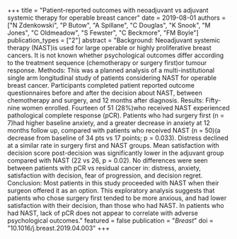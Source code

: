 +++
title = "Patient-reported outcomes with neoadjuvant vs adjuvant systemic therapy for operable breast cancer"
date = 2019-08-01
authors = ["N Zdenkowski", "P Butow", "A Spillane", "C Douglas", "K Snook", "M Jones", "C Oldmeadow", "S Fewster", "C Beckmore", "FM Boyle"]
publication_types = ["2"]
abstract = "Background: Neoadjuvant systemic therapy (NAST)is used for large operable or highly proliferative breast cancers. It is not known whether psychological outcomes differ according to the treatment sequence (chemotherapy or surgery first)or tumour response. Methods: This was a planned analysis of a multi-institutional single arm longitudinal study of patients considering NAST for operable breast cancer. Participants completed patient reported outcome questionnaires before and after the decision about NAST, between chemotherapy and surgery, and 12 months after diagnosis. Results: Fifty-nine women enrolled. Fourteen of 51 (28%)who received NAST experienced pathological complete response (pCR). Patients who had surgery first (n = 7)had higher baseline anxiety, and a greater decrease in anxiety at 12 months follow up, compared with patients who received NAST (n = 50)(a decrease from baseline of 34 pts vs 17 points; p = 0.033). Distress declined at a similar rate in surgery first and NAST groups. Mean satisfaction with decision score post-decision was significantly lower in the adjuvant group compared with NAST (22 vs 26, p = 0.02). No differences were seen between patients with pCR vs residual cancer in: distress, anxiety, satisfaction with decision, fear of progression, and decision regret. Conclusion: Most patients in this study proceeded with NAST when their surgeon offered it as an option. This exploratory analysis suggests that patients who chose surgery first tended to be more anxious, and had lower satisfaction with their decision, than those who had NAST. In patients who had NAST, lack of pCR does not appear to correlate with adverse psychological outcomes."
featured = false
publication = "*Breast*"
doi = "10.1016/j.breast.2019.04.003"
+++

